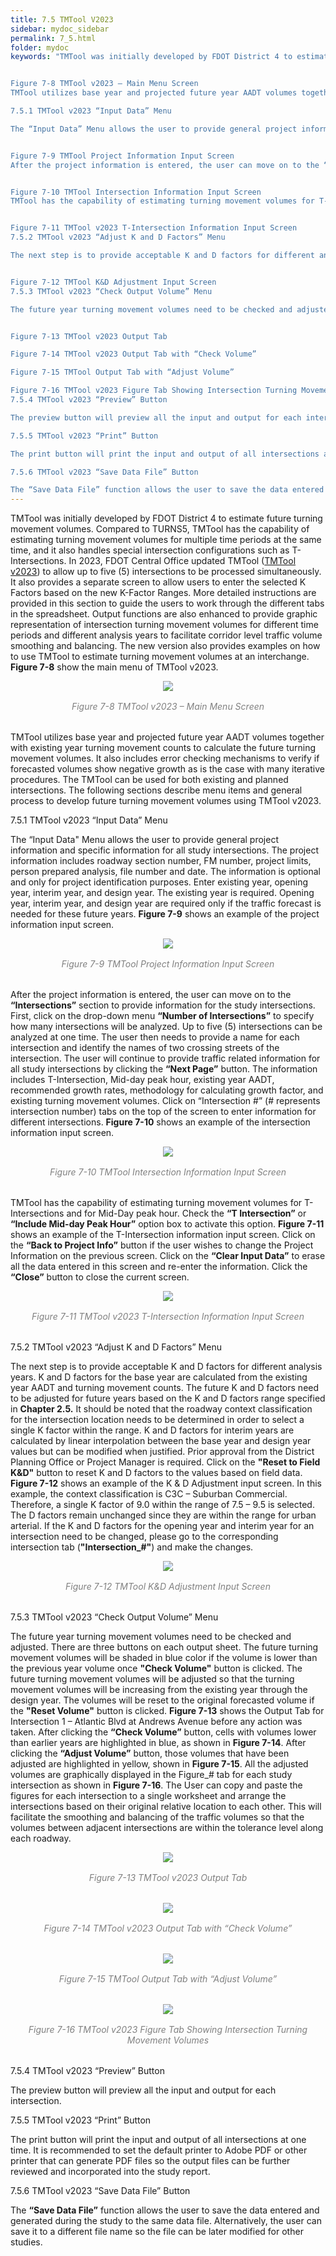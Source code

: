```yaml
---
title: 7.5 TMTool V2023
sidebar: mydoc_sidebar
permalink: 7_5.html
folder: mydoc
keywords: "TMTool was initially developed by FDOT District 4 to estimate future turning movement volumes. Compared to TURNS5, TMTool has the capability of estimating turning movement volumes for multiple time periods at the same time, and it also handles special intersection configurations such as T-Intersections. In 2023, FDOT Central Office updated TMTool (TMTool v2023) to allow up to five (5) intersections to be processed simultaneously. It also provides a separate screen to allow users to enter the selected K Factors based on the new K-Factor Ranges. More detailed instructions are provided in this section to guide the users to work through the different tabs in the spreadsheet. Output functions are also enhanced to provide graphic representation of intersection turning movement volumes for different time periods and different analysis years to facilitate corridor level traffic volume smoothing and balancing. The new version also provides examples on how to use TMTool to estimate turning movement volumes at an interchange. Figure 7-8 show the main menu of TMTool v2023.


Figure 7-8 TMTool v2023 – Main Menu Screen
TMTool utilizes base year and projected future year AADT volumes together with existing year turning movement counts to calculate the future turning movement volumes. It also includes error checking mechanisms to verify if forecasted volumes show negative growth as is the case with many iterative procedures. The TMTool can be used for both existing and planned intersections. The following sections describe menu items and general process to develop future turning movement volumes using TMTool v2023.

7.5.1 TMTool v2023 “Input Data” Menu

The “Input Data” Menu allows the user to provide general project information and specific information for all study intersections. The project information includes roadway section number, FM number, project limits, person prepared analysis, file number and date. The information is optional and only for project identification purposes. Enter existing year, opening year, interim year, and design year. The existing year is required. Opening year, interim year, and design year are required only if the traffic forecast is needed for these future years. Figure 7-9 shows an example of the project information input screen.


Figure 7-9 TMTool Project Information Input Screen
After the project information is entered, the user can move on to the “Intersections” section to provide information for the study intersections. First, click on the drop-down menu “Number of Intersections” to specify how many intersections will be analyzed. Up to five (5) intersections can be analyzed at one time. The user then needs to provide a name for each intersection and identify the names of two crossing streets of the intersection. The user will continue to provide traffic related information for all study intersections by clicking the “Next Page” button. The information includes T-Intersection, Mid-day peak hour, existing year AADT, recommended growth rates, methodology for calculating growth factor, and existing turning movement volumes. Click on “Intersection #” (# represents intersection number) tabs on the top of the screen to enter information for different intersections. Figure 7-10 shows an example of the intersection information input screen.


Figure 7-10 TMTool Intersection Information Input Screen
TMTool has the capability of estimating turning movement volumes for T-Intersections and for Mid-Day peak hour. Check the “T Intersection” or “Include Mid-day Peak Hour” option box to activate this option. Figure 7-11 shows an example of the T-Intersection information input screen. Click on the “Back to Project Info” button if the user wishes to change the Project Information on the previous screen. Click on the “Clear Input Data” to erase all the data entered in this screen and re-enter the information. Click the “Close” button to close the current screen.


Figure 7-11 TMTool v2023 T-Intersection Information Input Screen
7.5.2 TMTool v2023 “Adjust K and D Factors” Menu

The next step is to provide acceptable K and D factors for different analysis years. K and D factors for the base year are calculated from the existing year AADT and turning movement counts. The future K and D factors need to be adjusted for future years based on the K and D factors range specified in Chapter 2.5. It should be noted that the roadway context classification for the intersection location needs to be determined in order to select a single K factor within the range. K and D factors for interim years are calculated by linear interpolation between the base year and design year values but can be modified when justified. Prior approval from the District Planning Office or Project Manager is required. Click on the “Reset to Field K&D” button to reset K and D factors to the values based on field data. Figure 7-12 shows an example of the K & D Adjustment input screen. In this example, the context classification is C3C – Suburban Commercial. Therefore, a single K factor of 9.0 within the range of 7.5 – 9.5 is selected. The D factors remain unchanged since they are within the range for urban arterial. If the K and D factors for the opening year and interim year for an intersection need to be changed, please go to the corresponding intersection tab (“Intersection_#”) and make the changes.


Figure 7-12 TMTool K&D Adjustment Input Screen
7.5.3 TMTool v2023 “Check Output Volume” Menu

The future year turning movement volumes need to be checked and adjusted. There are three buttons on each output sheet. The future turning movement volumes will be shaded in blue color if the volume is lower than the previous year volume once “Check Volume” button is clicked. The future turning movement volumes will be adjusted so that the turning movement volumes will be increasing from the existing year through the design year. The volumes will be reset to the original forecasted volume if the “Reset Volume” button is clicked. Figure 7-13 shows the Output Tab for Intersection 1 – Atlantic Blvd at Andrews Avenue before any action was taken. After clicking the “Check Volume” button, cells with volumes lower than earlier years are highlighted in blue, as shown in Figure 7-14. After clicking the “Adjust Volume” button, those volumes that have been adjusted are highlighted in yellow, shown in Figure 7-15. All the adjusted volumes are graphically displayed in the Figure_# tab for each study intersection as shown in Figure 7-16. The User can copy and paste the figures for each intersection to a single worksheet and arrange the intersections based on their original relative location to each other. This will facilitate the smoothing and balancing of the traffic volumes so that the volumes between adjacent intersections are within the tolerance level along each roadway.


Figure 7-13 TMTool v2023 Output Tab

Figure 7-14 TMTool v2023 Output Tab with “Check Volume”

Figure 7-15 TMTool Output Tab with “Adjust Volume”

Figure 7-16 TMTool v2023 Figure Tab Showing Intersection Turning Movement Volumes
7.5.4 TMTool v2023 “Preview” Button

The preview button will preview all the input and output for each intersection.

7.5.5 TMTool v2023 “Print” Button

The print button will print the input and output of all intersections at one time. It is recommended to set the default printer to Adobe PDF or other printer that can generate PDF files so the output files can be further reviewed and incorporated into the study report.

7.5.6 TMTool v2023 “Save Data File” Button

The “Save Data File” function allows the user to save the data entered and generated during the study to the same data file. Alternatively, the user can save it to a different file name so the file can be later modified for other studies."
---
```


<style>
  div{text-align: justify;}
</style>

TMTool was initially developed by FDOT District 4 to estimate future turning movement volumes. Compared to TURNS5, TMTool has the capability of estimating turning movement volumes for multiple time periods at the same time, and it also handles special intersection configurations such as T-Intersections. In 2023, FDOT Central Office updated TMTool (<a href="https://www.fdot.gov/planning/systems/systems-management/systems-management-documents" target="_blank">TMTool v2023</a>) to allow up to five (5) intersections to be processed simultaneously. It also provides a separate screen to allow users to enter the selected K Factors based on the new K-Factor Ranges. More detailed instructions are provided in this section to guide the users to work through the different tabs in the spreadsheet. Output functions are also enhanced to provide graphic representation of intersection turning movement volumes for different time periods and different analysis years to facilitate corridor level traffic volume smoothing and balancing. The new version also provides examples on how to use TMTool to estimate turning movement volumes at an interchange. <b>Figure 7-8</b> show the main menu of TMTool v2023.

<center>
<img src="images/fig7_8.png" style="max-width: 80%; text-align:center; margin-bottom: 1rem">
</center>
<div style="text-align:center; color:grey; margin-bottom: 2rem"><i>Figure 7-8 TMTool v2023 – Main Menu Screen</i></div> 

TMTool utilizes base year and projected future year AADT volumes together with existing year turning movement counts to calculate the future turning movement volumes. It also includes error checking mechanisms to verify if forecasted volumes show negative growth as is the case with many iterative procedures. The TMTool can be used for both existing and planned intersections. The following sections describe menu items and general process to develop future turning movement volumes using TMTool v2023.

<span class="subtitle-3">7.5.1 TMTool v2023 “Input Data” Menu</span>

The “Input Data" Menu allows the user to provide general project information and specific information for all study intersections. The project information includes roadway section number, FM number, project limits, person prepared analysis, file number and date. The information is optional and only for project identification purposes. Enter existing year, opening year, interim year, and design year. The existing year is required. Opening year, interim year, and design year are required only if the traffic forecast is needed for these future years. <b>Figure 7-9</b> shows an example of the project information input screen.

<center>
<img src="images/fig7_9.png" style="max-width: 80%; text-align:center; margin-bottom: 1rem">
</center>
<div style="text-align:center; color:grey; margin-bottom: 2rem"><i>Figure 7-9 TMTool Project Information Input Screen</i></div> 

After the project information is entered, the user can move on to the <b>“Intersections”</b> section to provide information for the study intersections. First, click on the drop-down menu <b>“Number of Intersections”</b> to specify how many intersections will be analyzed. Up to five (5) intersections can be analyzed at one time. The user then needs to provide a name for each intersection and identify the names of two crossing streets of the intersection. The user will continue to provide traffic related information for all study intersections by clicking the <b>“Next Page”</b> button. The information includes T-Intersection, Mid-day peak hour, existing year AADT, recommended growth rates, methodology for calculating growth factor, and existing turning movement volumes. Click on “Intersection #” (# represents intersection number) tabs on the top of the screen to enter information for different intersections. <b>Figure 7-10</b> shows an example of the intersection information input screen.

<center>
<img src="images/fig7_10.png" style="max-width: 80%; text-align:center; margin-bottom: 1rem">
</center>
<div style="text-align:center; color:grey; margin-bottom: 2rem"><i>Figure 7-10 TMTool Intersection Information Input Screen</i></div> 

TMTool has the capability of estimating turning movement volumes for T-Intersections and for Mid-Day peak hour. Check the <b>“T Intersection”</b> or <b>“Include Mid-day Peak Hour”</b> option box to activate this option. <b>Figure 7-11</b> shows an example of the T-Intersection information input screen. Click on the <b>“Back to Project Info”</b> button if the user wishes to change the Project Information on the previous screen. Click on the <b>“Clear Input Data”</b> to erase all the data entered in this screen and re-enter the information. Click the <b>“Close”</b> button to close the current screen.

<center>
<img src="images/fig7_11.png" style="max-width: 80%; text-align:center; margin-bottom: 1rem">
</center>
<div style="text-align:center; color:grey; margin-bottom: 2rem"><i>Figure 7-11 TMTool v2023 T-Intersection Information Input Screen</i></div> 

<span class="subtitle-3">7.5.2 TMTool v2023 “Adjust K and D Factors” Menu</span>

The next step is to provide acceptable K and D factors for different analysis years. K and D factors for the base year are calculated from the existing year AADT and turning movement counts. The future K and D factors need to be adjusted for future years based on the K and D factors range specified in <b>Chapter 2.5.</b> It should be noted that the roadway context classification for the intersection location needs to be determined in order to select a single K factor within the range. K and D factors for interim years are calculated by linear interpolation between the base year and design year values but can be modified when justified. Prior approval from the District Planning Office or Project Manager is required. Click on the <b>"Reset to Field K&D"</b> button to reset K and D factors to the values based on field data. <b>Figure 7-12</b> shows an example of the K & D Adjustment input screen. In this example, the context classification is C3C – Suburban Commercial. Therefore, a single K factor of 9.0 within the range of 7.5 – 9.5 is selected. The D factors remain unchanged since they are within the range for urban arterial. If the K and D factors for the opening year and interim year for an intersection need to be changed, please go to the corresponding intersection tab (<b>"Intersection_#"</b>) and make the changes.

<center>
<img src="images/fig7_12.png" style="max-width: 80%; text-align:center; margin-bottom: 1rem">
</center>
<div style="text-align:center; color:grey; margin-bottom: 2rem"><i>Figure 7-12 TMTool K&D Adjustment Input Screen</i></div> 

<span class="subtitle-3">7.5.3 TMTool v2023 “Check Output Volume” Menu</span>

The future year turning movement volumes need to be checked and adjusted. There are three buttons on each output sheet. The future turning movement volumes will be shaded in blue color if the volume is lower than the previous year volume once <b>"Check Volume"</b> button is clicked. The future turning movement volumes will be adjusted so that the turning movement volumes will be increasing from the existing year through the design year. The volumes will be reset to the original forecasted volume if the <b>"Reset Volume"</b> button is clicked. <b>Figure 7-13</b> shows the Output Tab for Intersection 1 – Atlantic Blvd at Andrews Avenue before any action was taken. After clicking the <b>“Check Volume”</b> button, cells with volumes lower than earlier years are highlighted in blue, as shown in <b>Figure 7-14</b>.  After clicking the <b>“Adjust Volume”</b> button, those volumes that have been adjusted are highlighted in yellow, shown in <b>Figure 7-15</b>. All the adjusted volumes are graphically displayed in the Figure_# tab for each study intersection as shown in <b>Figure 7-16</b>. The User can copy and paste the figures for each intersection to a single worksheet and arrange the intersections based on their original relative location to each other. This will facilitate the smoothing and balancing of the traffic volumes so that the volumes between adjacent intersections are within the tolerance level along each roadway.

<center>
<img src="images/fig7_13.png" style="max-width: 80%; text-align:center; margin-bottom: 1rem">
</center>
<div style="text-align:center; color:grey; margin-bottom: 2rem"><i>Figure 7-13 TMTool v2023 Output Tab</i></div> 

<center>
<img src="images/fig7_14.png" style="max-width: 80%; text-align:center; margin-bottom: 1rem">
</center>
<div style="text-align:center; color:grey; margin-bottom: 2rem"><i>Figure 7-14 TMTool v2023 Output Tab with “Check Volume”</i></div> 

<center>
<img src="images/fig7_15.png" style="max-width: 80%; text-align:center; margin-bottom: 1rem">
</center>
<div style="text-align:center; color:grey; margin-bottom: 2rem"><i>Figure 7-15 TMTool Output Tab with “Adjust Volume”</i></div> 

<center>
<img src="images/fig7_16.png" style="max-width: 80%; text-align:center; margin-bottom: 1rem">
</center>
<div style="text-align:center; color:grey; margin-bottom: 2rem"><i>Figure 7-16 TMTool v2023 Figure Tab Showing Intersection Turning Movement Volumes</i></div> 

<span class="subtitle-3">7.5.4 TMTool v2023 “Preview” Button</span>

The preview button will preview all the input and output for each intersection.

<span class="subtitle-3">7.5.5 TMTool v2023 “Print” Button</span>

The print button will print the input and output of all intersections at one time. It is recommended to set the default printer to Adobe PDF or other printer that can generate PDF files so the output files can be further reviewed and incorporated into the study report.

<span class="subtitle-3">7.5.6 TMTool v2023 “Save Data File” Button</span>

The <b>“Save Data File”</b> function allows the user to save the data entered and generated during the study to the same data file. Alternatively, the user can save it to a different file name so the file can be later modified for other studies.




